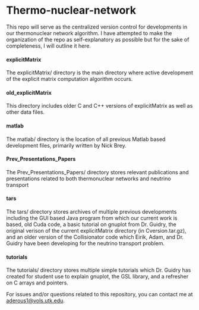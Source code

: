 # Thermo-nuclear-network

This repo will serve as the centralized version control for developments in our thermonuclear network algorithm. I have attempted to make
the organization of the repo as self-explanatory as possible but for the sake of completeness, I will outline it here.

#### explicitMatrix
The explicitMatrix/ directory is the main directory where active development of the explicit matrix computation algorithm occurs. 

#### old_explicitMatrix
This directory includes older C and C++ versions of explicitMatrix as well as other data files.

#### matlab
The matlab/ directory is the location of all previous Matlab based development files, primarily written by Nick Brey.

#### Prev_Presentations_Papers
The Prev_Presentations_Papers/ directory stores relevant publications and presentations related to both thermonuclear networks and
neutrino transport

#### tars
The tars/ directory stores archives of multiple previous developments including the GUI based Java program from which our current 
work is based, old Cuda code, a basic tutorial on gnuplot from Dr. Guidry, the original verison of the current explicitMatrix directory
(in Cversion.tar.gz), and an older version of the Collisionator code which Eirik, Adam, and Dr. Guidry have been developing for the 
neutrino transport problem.

#### tutorials
The tutorials/ directory stores multiple simple tutorials which Dr. Guidry has created for student use to explain gnuplot, the GSL library,
and a refresher on C arrays and pointers. 


For issues and/or questions related to this repository, you can contact me at aderous1@vols.utk.edu. 
